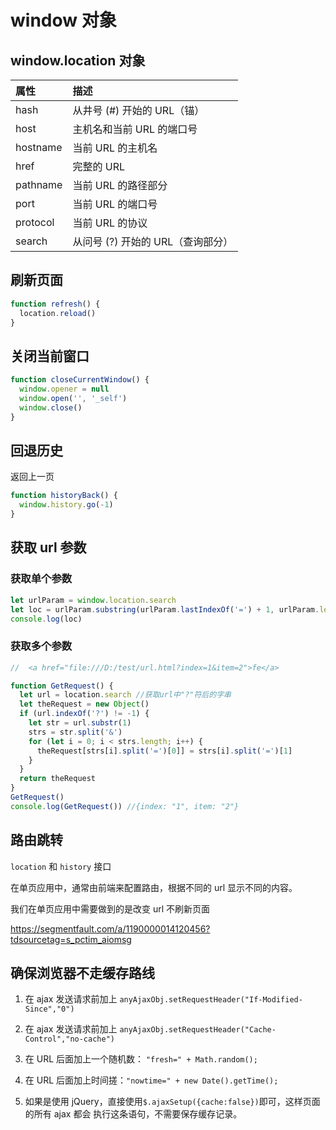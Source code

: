 # window 对象

## window.location 对象

| 属性     | 描述                              |
| :------- | :-------------------------------- |
| hash     | 从井号 (#) 开始的 URL（锚）       |
| host     | 主机名和当前 URL 的端口号         |
| hostname | 当前 URL 的主机名                 |
| href     | 完整的 URL                        |
| pathname | 当前 URL 的路径部分               |
| port     | 当前 URL 的端口号                 |
| protocol | 当前 URL 的协议                   |
| search   | 从问号 (?) 开始的 URL（查询部分） |

## 刷新页面

```js
function refresh() {
  location.reload()
}
```

## 关闭当前窗口

```js
function closeCurrentWindow() {
  window.opener = null
  window.open('', '_self')
  window.close()
}
```

## 回退历史

返回上一页

```js
function historyBack() {
  window.history.go(-1)
}
```

## 获取 url 参数

### 获取单个参数

```js
let urlParam = window.location.search
let loc = urlParam.substring(urlParam.lastIndexOf('=') + 1, urlParam.length)
console.log(loc)
```

### 获取多个参数

```js
//  <a href="file:///D:/test/url.html?index=1&item=2">fe</a>

function GetRequest() {
  let url = location.search //获取url中"?"符后的字串
  let theRequest = new Object()
  if (url.indexOf('?') != -1) {
    let str = url.substr(1)
    strs = str.split('&')
    for (let i = 0; i < strs.length; i++) {
      theRequest[strs[i].split('=')[0]] = strs[i].split('=')[1]
    }
  }
  return theRequest
}
GetRequest()
console.log(GetRequest()) //{index: "1", item: "2"}
```

## 路由跳转

`location` 和 `history` 接口

在单页应用中，通常由前端来配置路由，根据不同的 url 显示不同的内容。

我们在单页应用中需要做到的是改变 url 不刷新页面

<https://segmentfault.com/a/1190000014120456?tdsourcetag=s_pctim_aiomsg>

## 确保浏览器不走缓存路线

1. 在 ajax 发送请求前加上 `anyAjaxObj.setRequestHeader("If-Modified-Since","0")`

2. 在 ajax 发送请求前加上 `anyAjaxObj.setRequestHeader("Cache-Control","no-cache")`

3. 在 URL 后面加上一个随机数： `"fresh=" + Math.random();`

4. 在 URL 后面加上时间搓：`"nowtime=" + new Date().getTime();`

5. 如果是使用 jQuery，直接使用`$.ajaxSetup({cache:false})`即可，这样页面的所有 ajax 都会
   执行这条语句，不需要保存缓存记录。
